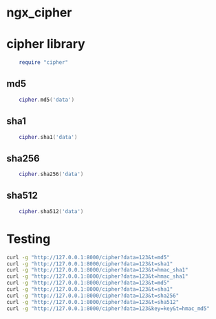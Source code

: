 ngx_cipher
=========
# cipher library
```lua
	require "cipher"
```
## md5
```lua
	cipher.md5('data')
```
## sha1
```lua
	cipher.sha1('data')
```
## sha256
```lua
	cipher.sha256('data')
```
## sha512
```lua
	cipher.sha512('data')
```
# Testing
```bash
curl -g "http://127.0.0.1:8000/cipher?data=123&t=md5"
curl -g "http://127.0.0.1:8000/cipher?data=123&t=sha1"
curl -g "http://127.0.0.1:8000/cipher?data=123&t=hmac_sha1"
curl -g "http://127.0.0.1:8000/cipher?data=123&t=hmac_sha1"
curl -g "http://127.0.0.1:8000/cipher?data=123&t=md5"
curl -g "http://127.0.0.1:8000/cipher?data=123&t=sha1"
curl -g "http://127.0.0.1:8000/cipher?data=123&t=sha256"
curl -g "http://127.0.0.1:8000/cipher?data=123&t=sha512"
curl -g "http://127.0.0.1:8000/cipher?data=123&key=key&t=hmac_md5"
```
